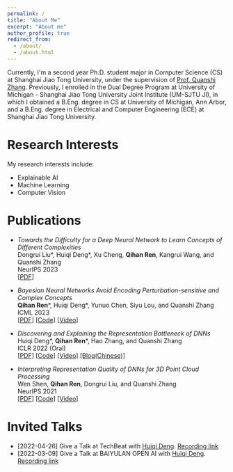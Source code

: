 ```yaml
---
permalink: /
title: "About Me"
excerpt: "About me"
author_profile: true
redirect_from: 
  - /about/
  - /about.html
---
```



Currently, I'm a second year Ph.D. student major in Computer Science (CS) at Shanghai Jiao Tong University, under the supervision of [Prof. Quanshi Zhang](http://qszhang.com). Previously, I enrolled in the Dual Degree Program at University of Michigan - Shanghai Jiao Tong University Joint Institute (UM-SJTU JI), in which I obtained a B.Eng. degree in CS at University of Michigan, Ann Arbor, and a B.Eng. degree in Electrical and Computer Engineering (ECE) at Shanghai Jiao Tong University.

Research Interests
======
My research interests include:
- Explainable AI
- Machine Learning
- Computer Vision


Publications
======
* _Towards the Difficulty for a Deep Neural Network to Learn Concepts of Different Complexities_  
    Dongrui Liu\*, Huiqi Deng\*, Xu Cheng, **Qihan Ren**, Kangrui Wang, and Quanshi Zhang  
    NeurIPS 2023  
    [[PDF]](https://openreview.net/forum?id=mZ3hnyL9bS)

* _Bayesian Neural Networks Avoid Encoding Perturbation-sensitive and Complex Concepts_  
    **Qihan Ren**\*, Huiqi Deng\*, Yunuo Chen, Siyu Lou, and Quanshi Zhang  
    ICML 2023  
    [[PDF]](https://openreview.net/forum?id=UkG4Nn634P) [[Code]](https://github.com/sjtu-xai-lab/BNN-concepts) [[Video]](https://icml.cc/virtual/2023/poster/24385)

* _Discovering and Explaining the Representation Bottleneck of DNNs_  
    Huiqi Deng\*, **Qihan Ren**\*, Hao Zhang, and Quanshi Zhang  
    ICLR 2022 (Oral)  
    [[PDF]](https://openreview.net/forum?id=iRCUlgmdfHJ) [[Code]](https://github.com/Nebularaid2000/bottleneck) [[Video]](https://iclr.cc/virtual/2022/oral/6623) [[Blog(Chinese)]](https://zhuanlan.zhihu.com/p/422420088)

* _Interpreting Representation Quality of DNNs for 3D Point Cloud Processing_   
    Wen Shen, **Qihan Ren**, Dongrui Liu, and Quanshi Zhang  
    NeurIPS 2021  
    [[PDF]](https://arxiv.org/abs/2111.03549) [[Code]](https://github.com/ada-shen/Interpret_quality) [[Video]](https://nips.cc/virtual/2021/poster/27421)




Invited Talks
======
* [2022-04-26] Give a Talk at TechBeat with [Huiqi Deng](https://huiqideng1.netlify.app/). [Recording link](https://www.techbeat.net/talk-info?id=657)
* [2022-03-09] Give a Talk at BAIYULAN OPEN AI with [Huiqi Deng](https://huiqideng1.netlify.app/). [Recording link](https://www.slidestalk.com/Baiyulan/85933?video)
